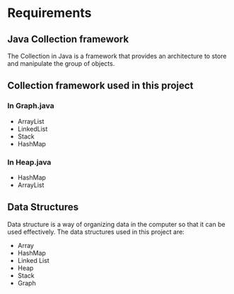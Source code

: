 # Requirements

## Java Collection framework

The Collection in Java is a framework that provides an architecture to store and manipulate the group of objects.


## Collection framework used in this project

### In Graph.java

* ArrayList
* LinkedList
* Stack
* HashMap

### In Heap.java

* HashMap
* ArrayList



## Data Structures
Data structure is a way of organizing data in the computer so that it can be used effectively.
The data structures used in this project are:
* Array
* HashMap
* Linked List
* Heap
* Stack
* Graph

